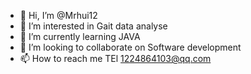 - 👋 Hi, I’m @Mrhui12
- 👀 I’m interested in Gait data analyse
- 🌱 I’m currently learning JAVA
- 💞️ I’m looking to collaborate on Software development
- 📫 How to reach me  TEl 1224864103@qq.com


<!---
Mrhui12/Mrhui12 is a ✨ special ✨ repository because its `README.md` (this file) appears on your GitHub profile.
You can click the Preview link to take a look at your changes.
--->
